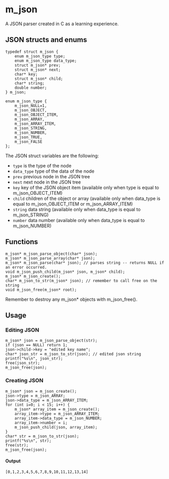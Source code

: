 # m_json
A JSON parser created in C as a learning experience.

## JSON structs and enums
```
typedef struct m_json {
    enum m_json_type type;
    enum m_json_type data_type;
    struct m_json* prev;
    struct m_json* next;
    char* key;
    struct m_json* child;
    char* string;
    double number;
} m_json;

enum m_json_type {
    m_json_NULL=1,
    m_json_OBJECT,
    m_json_OBJECT_ITEM,
    m_json_ARRAY,
    m_json_ARRAY_ITEM,
    m_json_STRING,
    m_json_NUMBER,
    m_json_TRUE,
    m_json_FALSE
};
```
The JSON struct variables are the following:
* `type` is the type of the node
* `data_type` type of the data of the node
* `prev` previous node in the JSON tree
* `next` next node in the JSON tree
* `key` key of the JSON object item (available only when type is equal to m_json_OBJECT_ITEM)
* `child` children of the object or array (available only when data_type is equal to m_json_OBJECT_ITEM or m_json_ARRAY_ITEM)
* `string` data string (available only when data_type is equal to m_json_STRING)
* `number` data number (available only when data_type is equal to m_json_NUMBER)

## Functions
```
m_json* m_json_parse_object(char* json);
m_json* m_json_parse_array(char* json);
m_json* m_json_parse(char* json); // parses string -- returns NULL if an error occurred.
void m_json_push_child(m_json* json, m_json* child); 
m_json* m_json_create();
char* m_json_to_str(m_json* json); // remember to call free on the string
void m_json_free(m_json* root);
```
Remember to destroy any m_json* objects with m_json_free().
## Usage
### Editing JSON
```
m_json* json = m_json_parse_object(str);
if (json == NULL) return 1;
json->child->key = "edited key name";
char* json_str = m_json_to_str(json); // edited json string
printf("%s\n", json_str);
free(json_str);
m_json_free(json);
```
### Creating JSON
```
m_json* json = m_json_create();
json->type = m_json_ARRAY;
json->data_type = m_json_ARRAY_ITEM;
for (int i=0; i < 15; i++) {
    m_json* array_item = m_json_create();
    array_item->type = m_json_ARRAY_ITEM;
    array_item->data_type = m_json_NUMBER;
    array_item->number = i;
    m_json_push_child(json, array_item);
}
char* str = m_json_to_str(json);
printf("%s\n", str);
free(str);
m_json_free(json);
```
#### Output
```
[0,1,2,3,4,5,6,7,8,9,10,11,12,13,14]
```
